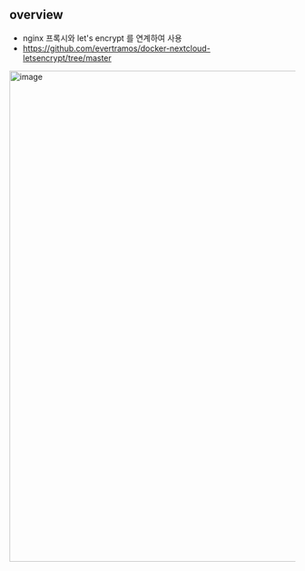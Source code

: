 ## overview
- nginx 프록시와 let's encrypt 를 연계하여 사용
- https://github.com/evertramos/docker-nextcloud-letsencrypt/tree/master
  
<img width="864" alt="image" src="https://github.com/jeonghoonkang/BerePi/assets/4180063/879c21fd-cb43-4f93-912b-5a207ede1cce">
